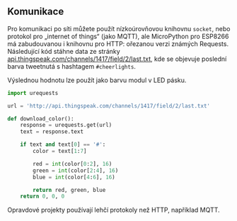 ## Komunikace

Pro komunikaci po síti můžete použít nízkoúrovňovou knihovnu `socket`,
nebo protokol pro „internet of things“ (jako MQTT), ale
MicroPython pro ESP8266 má zabudouvanou i knihovnu pro HTTP:
ořezanou verzi známých Requests.
Následující kód stáhne data ze stránky
[api.thingspeak.com/channels/1417/field/2/last.txt](http://api.thingspeak.com/channels/1417/field/2/last.txt),
kde se objevuje poslední barva tweetnutá s hashtagem `#cheerlights`.

Výslednou hodnotu lze použít jako barvu modul v LED pásku.

```python
import urequests

url = 'http://api.thingspeak.com/channels/1417/field/2/last.txt'

def download_color():
    response = urequests.get(url)
    text = response.text

    if text and text[0] == '#':
        color = text[1:7]

        red = int(color[0:2], 16)
        green = int(color[2:4], 16)
        blue = int(color[4:6], 16)

        return red, green, blue
    return 0, 0, 0
```

Opravdové projekty používají lehčí protokoly než HTTP, například MQTT.

